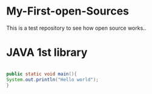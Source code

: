 # My-First-open-Sources
This is a test repository to see how open source works.. 

# JAVA 1st library

``` java 

public static void main(){
System.out.println("Hello world");
}
```
